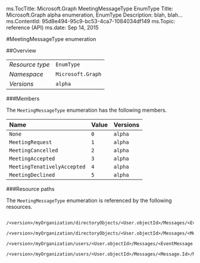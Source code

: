 ms.TocTitle: Microsoft.Graph MeetingMessageType EnumType
Title: Microsoft.Graph alpha  enumeration, EnumType
Description: blah, blah...
ms.ContentId: 95d8e494-95c9-bc53-4ca7-1084034df149
ms.Topic: reference (API)
ms.date: Sep 14, 2015

#MeetingMessageType enumeration

 



<a name="msg-enum-type-MeetingMessageType"> </a>
##Overview

|  |  | 
| :-- | :-- | 
| _Resource type_ | `EnumType` | 
| _Namespace_ | `Microsoft.Graph` | 
| _Versions_ | `alpha` | 


###Members

The `MeetingMessageType` enumeration has the following members. 

| Name | Value | Versions | 
| :-- | :-- | :-- | 
| `None` | `0` | `alpha` | 
| `MeetingRequest` | `1` | `alpha` | 
| `MeetingCancelled` | `2` | `alpha` | 
| `MeetingAccepted` | `3` | `alpha` | 
| `MeetingTenativelyAccepted` | `4` | `alpha` | 
| `MeetingDeclined` | `5` | `alpha` | 


###Resource paths

The `MeetingMessageType` enumeration is referenced by the following resources. 

```no-highlight
	/<version>/myOrganization/directoryObjects/<User.objectId>/Messages/<EventMessage.Id>/MeetingMessageType
	/<version>/myOrganization/directoryObjects/<User.objectId>/Messages/<Message.Id>/MeetingMessageType
	/<version>/myOrganization/users/<User.objectId>/Messages/<EventMessage.Id>/MeetingMessageType
	/<version>/myOrganization/users/<User.objectId>/Messages/<Message.Id>/MeetingMessageType```





